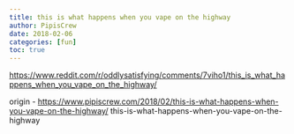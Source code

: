 ```yaml
---
title: this is what happens when you vape on the highway
author: PipisCrew
date: 2018-02-06
categories: [fun]
toc: true
---
```


https://www.reddit.com/r/oddlysatisfying/comments/7viho1/this_is_what_happens_when_you_vape_on_the_highway/

origin - https://www.pipiscrew.com/2018/02/this-is-what-happens-when-you-vape-on-the-highway/ this-is-what-happens-when-you-vape-on-the-highway